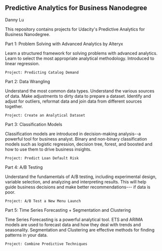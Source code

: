 Predictive Analytics for Business Nanodegree
---------------------------------------------------------------------------------------------------------------------
Danny Lu

This repository contains projects for Udacity's Predictive Analytics for Business Nanodegree.

Part 1: Problem Solving with Advanced Analytics by Alteryx

Learn a structured framework for solving problems with advanced analytics. Learn to select the most appropriate analytical methodology. Introduced to linear regression.

    Project: Predicting Catalog Demand

Part 2: Data Wrangling

Understand the most common data types. Understand the various sources of data. Make adjustments to dirty data to prepare a dataset. Identify and adjust for outliers, reformat data and join data from different sources together.

    Project: Create an Analytical Dataset

Part 3: Classification Models

Classification models are introduced in decision-making analysis--a powerful tool for business analyst. Binary and non-binary classification models such as logistic regression, decision tree, forest, and boosted and how to use them to drive business insights.

    Project: Predict Loan Default Risk

Part 4: A/B Testing

Understand the fundamentals of A/B testing, including experimental design, variable selection, and analyzing and interpreting results. This will help guide business decisions and make better recommendations--- if data is poor. 

    Project: A/B Test a New Menu Launch

Part 5: Time Series Forecasting + Segmentation and Clustering

Time Series Forecasting is a powerful analytical tool. ETS and ARIMA models are used to forecast data and how they deal with trends and seasonality. Segmentation and Clustering are effective methods for finding patterns in your data. 

    Project: Combine Predictive Techniques
